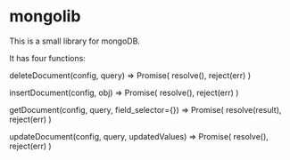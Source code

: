 # mongolib
This is a small library for mongoDB.

It has four functions:

 deleteDocument(config, query) => Promise( resolve(), reject(err) )
 
 insertDocument(config, obj) => Promise( resolve(), reject(err) )
  
 getDocument(config, query, field_selector={}) => Promise( resolve(result), reject(err) )
   
 updateDocument(config, query, updatedValues) => Promise( resolve(), reject(err) )
